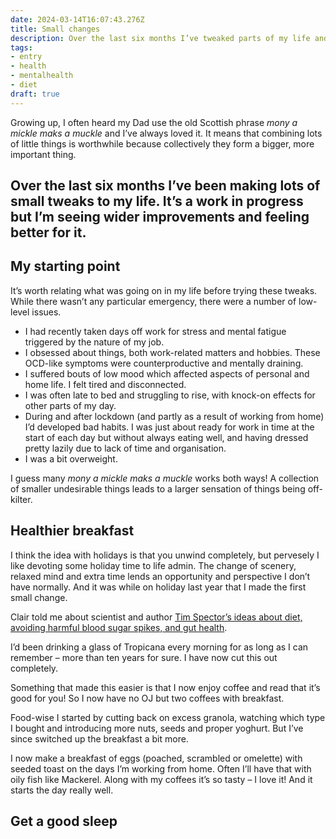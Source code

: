 ```yaml
---
date: 2024-03-14T16:07:43.276Z
title: Small changes
description: Over the last six months I’ve tweaked parts of my life and I’m feeling better for it
tags:
- entry
- health
- mentalhealth
- diet
draft: true
---
```

Growing up, I often heard my Dad use the old Scottish phrase _mony a mickle maks a muckle_ and I’ve always loved it. It means that combining lots of little things is worthwhile because collectively they form a bigger, more important thing.

Over the last six months I’ve been making lots of small tweaks to my life. It’s a work in progress but I’m seeing wider improvements and feeling better for it.
---

## My starting point

It’s worth relating what was going on in my life before trying these tweaks. While there wasn’t any particular emergency, there were a number of low-level issues.

- I had recently taken days off work for stress and mental fatigue triggered by the nature of my job.
- I obsessed about things, both work-related matters and hobbies. These OCD-like symptoms were counterproductive and mentally draining.
- I suffered bouts of low mood which affected aspects of personal and home life. I felt tired and disconnected.
- I was often late to bed and struggling to rise, with knock-on effects for other parts of my day.
- During and after lockdown (and partly as a result of working from home) I’d developed bad habits. I was just about ready for work in time at the start of each day but without always eating well, and having dressed pretty lazily due to lack of time and organisation.
- I was a bit overweight.

I guess many _mony a mickle maks a muckle_ works both ways! A collection of smaller undesirable things leads to a larger sensation of things being off-kilter.

## Healthier breakfast

I think the idea with holidays is that you unwind completely, but pervesely I like devoting some holiday time to life admin. The change of scenery, relaxed mind and extra time lends an opportunity and perspective I don’t have normally. And it was while on holiday last year that I made the first small change. 

Clair told me about scientist and author [Tim Spector’s ideas about diet, avoiding harmful blood sugar spikes, and gut health](https://www.theguardian.com/food/2023/apr/25/eat-fibre-first-and-ditch-the-juice-five-quick-and-easy-tips-for-a-much-healthier-meal).

I’d been drinking a glass of Tropicana every morning for as long as I can remember – more than ten years for sure. I have now cut this out completely.

Something that made this easier is that I now enjoy coffee and read that it’s good for you! So I now have no OJ but two coffees with breakfast.

Food-wise I started by cutting back on excess granola, watching which type I bought and introducing more nuts, seeds and proper yoghurt. But I’ve since switched up the breakfast a bit more.

I now make a breakfast of eggs (poached, scrambled or omelette) with seeded toast on the days I’m working from home. Often I’ll have that with oily fish like Mackerel. Along with my coffees it’s so tasty – I love it! And it starts the day really well.

## Get a good sleep

